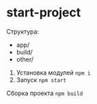 # start-project
Структура:
* app/
* build/
* other/


1. Установка модулей `npm i`
2. Запуск `npm start`

Сборка проекта `npm build`